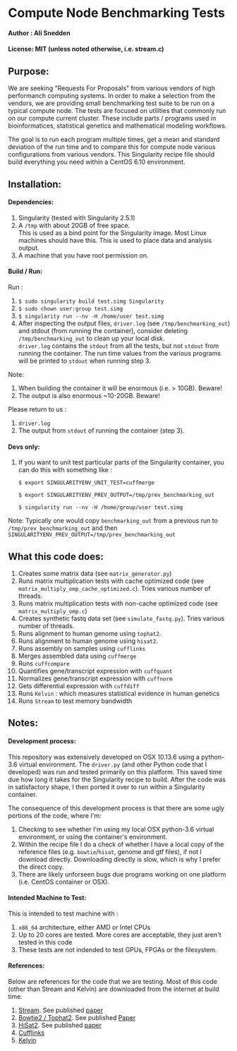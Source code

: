 # Compute Node Benchmarking Tests
#### Author : Ali Snedden
#### License: MIT (unless noted otherwise, i.e. stream.c)
## Purpose:
We are seeking "Requests For Proposals" from various vendors of high performanch computing systems.
In order to make a selection from the vendors, we are providing small benchmarking test suite to be run on a typical compute node.
The tests are focused on utilities that commonly run on our compute current cluster. 
These include parts / programs used in bioinformatices, statistical genetics and mathematical modeling workflows.

The goal is to run each program multiple times, get a mean and standard deviation of the run time and to compare this for compute node various configurations from various vendors.
This Singularity recipe file should build everything you need within a CentOS 6.10 environment. 


## Installation:
#### Dependencies:
1. Singularity (tested with Singularity 2.5.1)
2. A `/tmp` with about 20GB of free space.  
   This is used as a bind point for the Singularity image. 
   Most Linux machines should have this. This is used to place data and analysis output. 
3. A machine that you have root permission on. 

#### Build / Run:
Run : 
1. `$ sudo singularity build test.simg Singularity`
2. `$ sudo chown user:group test.simg`
3. `$ singularity run --nv -H /home/user test.simg`
4.  After inspecting the output files, `driver.log` (see `/tmp/benchmarking_out`) and stdout (from running the container), consider deleting `/tmp/benchmarking_out` to clean up your local disk.  
    `driver.log` contains the `stdout` from all the tests, but not `stdout` from running the container. 
    The run time values from the various programs will be printed to `stdout` when running step 3.

Note:
1. When building the container it will be enormous (i.e. > 10GB). Beware!
1. The output is also enormous ~10-20GB. Beware!

Please return to us :
1. `driver.log`
2. The output from `stdout` of running the container (step 3).

#### Devs only:
1. If you want to unit test particular parts of the Singularity container, you can do this with something like :

   `$ export SINGULARITYENV_UNIT_TEST=cuffmerge`

   `$ export SINGULARITYENV_PREV_OUTPUT=/tmp/prev_benchmarking_out`

   `$ singularity run --nv -H /home/group/user test.simg`

Note:
Typically one would copy `benchmarking_out` from a previous run to `/tmp/prev_benchmarking_out` and then `SINGULARITYENV_PREV_OUTPUT=/tmp/prev_benchmarking_out`


## What this code does:
1. Creates some matrix data (see `matrix_generator.py`)
2. Runs matrix multiplication tests with cache optimized code (see `matrix_multiply_omp_cache_optimized.c`). Tries various number of threads.
3. Runs matrix multiplication tests with non-cache optimized code (see `matrix_multiply_omp.c`)
4. Creates synthetic fastq data set (see `simulate_fastq.py`). Tries various number of threads.
5. Runs alignment to human genome using `tophat2`.
6. Runs alignment to human genome using `hisat2`.
7. Runs assembly on samples using `cufflinks`
8. Merges assembled data using `cuffmerge`
9. Runs `cuffcompare`
10. Quantifies gene/transcript expression with `cuffquant`
11. Normalizes gene/transcript expression with `cuffnorm`
12. Gets differential expression with `cuffdiff`
13. Runs `Kelvin` : which measures statistical evidence in human genetics
14. Runs `Stream` to test memory bandwidth


## Notes:
#### Development process:
This repository was extensively developed on OSX 10.13.6 using a python-3.6 virtual environment.
The `driver.py` (and other Python code that I developed) was run and tested primarily on this platform.
This saved time due how long it takes for the Singularity recipe to build.
After the code was in satisfactory shape, I then ported it over to run within a Singularity container.

The consequence of this development process is that there are some ugly portions of the code, where I'm:
1. Checking to see whether I'm using my local OSX python-3.6 virtual environment, or using the container's environment.
2. Within the recipe file I do a check of whether I have a local copy of the reference files (e.g. `bowtie`/`hisat`, genome and gtf files), if not I download directly. 
Downloading directly is slow, which is why I prefer the direct copy.
3. There are likely unforseen bugs due programs working on one platform (i.e. CentOS container or OSX).

#### Intended Machine to Test:
This is intended to test machine with : 
1. `x86_64` architecture, either AMD or Intel CPUs
2. Up to 20 cores are tested. More cores are acceptable, they just aren't tested in this code
3. These tests are not indended to test GPUs, FPGAs or the filesystem.

#### References:
Below are references for the code that we are testing. Most of this code (other than Stream and Kelvin) are downloaded from the internet at build time.
1. [Stream](http://www.cs.virginia.edu/stream/ref.html#why). See published [paper](https://www.researchgate.net/publication/51992086_Memory_bandwidth_and_machine_balance_in_high_performance_computers)
2. [Bowtie2 / Tophat2](https://ccb.jhu.edu/software/tophat/manual.shtml). See published [Paper](https://genomebiology.biomedcentral.com/articles/10.1186/gb-2013-14-4-r36)
3. [HiSat2](https://ccb.jhu.edu/software/hisat2/index.shtml). See published [paper](https://www.nature.com/articles/nmeth.3317)
4. [Cufflinks](http://cole-trapnell-lab.github.io/cufflinks/cuffcompare/index.html)
5. [Kelvin](https://www.karger.com/Article/Abstract/330634)



